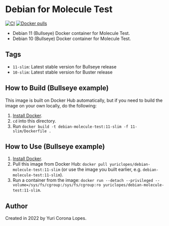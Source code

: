 # Debian for Molecule Test

[![CI](https://github.com/yuriclopes/docker-debian-molecule-test/workflows/Build/badge.svg?branch=main&event=push)](https://github.com/yuriclopes/docker-debian-molecule-test/actions?query=workflow%3ABuild) [![Docker pulls](https://img.shields.io/docker/pulls/yuriclopes/debian-molecule-test)](https://hub.docker.com/r/yuriclopes/debian-molecule-test)

- Debian 11 (Bullseye) Docker container for Molecule Test.
- Debian 10 (Bullseye) Docker container for Molecule Test.

## Tags

  - `11-slim`: Latest stable version for Bullseye release
  - `10-slim`: Latest stable version for Buster release

## How to Build (Bullseye example)

This image is built on Docker Hub automatically, but if you need to build the image on your own locally, do the following:

  1. [Install Docker](https://docs.docker.com/engine/installation/).
  2. `cd` into this directory.
  3. Run `docker build -t debian-molecule-test:11-slim -f 11-slim/Dockerfile .`

## How to Use (Bullseye example)

  1. [Install Docker](https://docs.docker.com/engine/installation/).
  2. Pull this image from Docker Hub: `docker pull yuriclopes/debian-molecule-test:11-slim` (or use the image you built earlier, e.g. `debian-molecule-test:11-slim`).
  3. Run a container from the image: `docker run --detach --privileged --volume=/sys/fs/cgroup:/sys/fs/cgroup:ro yuriclopes/debian-molecule-test:11-slim`.

## Author

Created in 2022 by Yuri Corona Lopes.